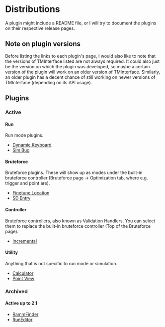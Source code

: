 # Distributions

A plugin might include a README file, or I will try to document the plugins on their respective release pages.

## Note on plugin versions

Before listing the links to each plugin's page,
I would also like to note that the versions of TMInterface listed are not always required.
It could also just be the version on which the plugin was developed,
so maybe a certain version of the plugin will work on an older version of TMInterface.
Similarly, an older plugin has a decent chance of still working on newer versions of TMInterface (depending on its API usage).

## Plugins

### Active

#### Run

Run mode plugins.

- [Dynamic Keyboard](run/dynamic_kb.md)
- [Sim Bug](run/sim_bug.md)

#### Bruteforce

Bruteforce plugins.
These will show up as modes under the built-in bruteforce controller
(Bruteforce page -> Optimization tab, where e.g. trigger and point are).

- [Finetune Location](bruteforce/finetune_location.md)
- [SD Entry](bruteforce/sd_entry.md)

#### Controller

Bruteforce controllers, also known as Validation Handlers.
You can select them to replace the built-in bruteforce controller
(Top of the Bruteforce page).

- [Incremental](controller/incremental.md)

#### Utility

Anything that is not specific to run mode or simulation.

- [Calculator](utility/calculator.md)
- [Point View](utility/point_view.md)

### Archived

#### Active up to 2.1

- [RammFinder](old/rammfinder.md)
- [RunEditor](old/run_editor.md)
